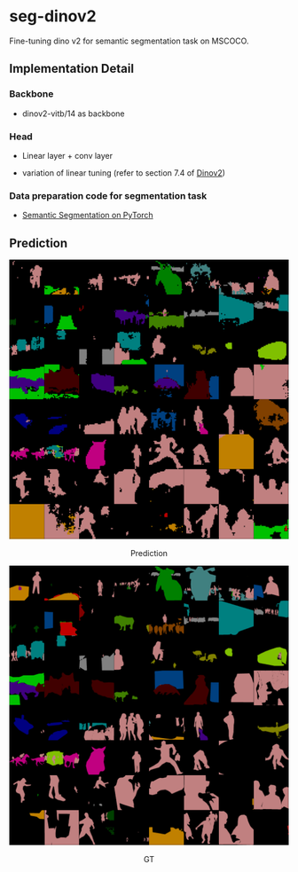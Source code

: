 # seg-dinov2
Fine-tuning dino v2 for semantic segmentation task on MSCOCO.


## Implementation Detail

### Backbone
* dinov2-vitb/14 as backbone 

### Head
* Linear layer + conv layer 

* variation of linear tuning 
(refer to section 7.4 of [Dinov2](https://arxiv.org/abs/2304.07193))

### Data preparation code for segmentation task
* [Semantic Segmentation on PyTorch](https://github.com/Tramac/awesome-semantic-segmentation-pytorch)


## Prediction

<img src="./imgs/pred.png">
<p style="text-align:center">Prediction</p>

<img src="./imgs/gt.png">
<p style="text-align:center">GT</p>